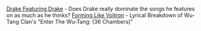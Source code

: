 [Drake Featuring Drake](http://blog.patrickmuth.com/post/56169100531/drake-featuring-drake-july-2013-the-most) - Does Drake really dominate the songs he features on as much as he thinks?
[Forming Like Voltron](http://blog.patrickmuth.com/post/96919151570/forming-like-voltron-september-2014) - Lyrical Breakdown of Wu-Tang Clan's "Enter The Wu-Tang: (36 Chambers)"
